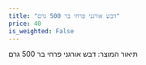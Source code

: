 ```yaml
---
title: "דבש אורגני פרחי בר 500 גרם"
price: 40
is_weighted: False
---
```


תיאור המוצר: דבש אורגני פרחי בר 500 גרם
